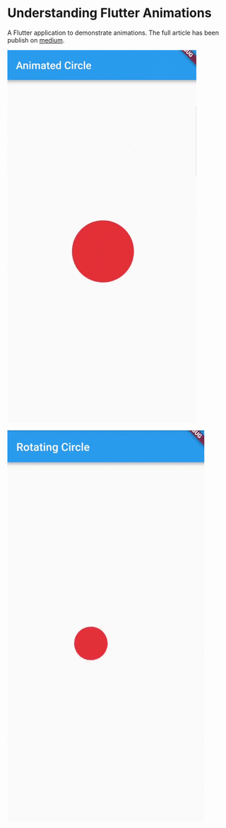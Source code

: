 # Understanding Flutter Animations

A Flutter application to demonstrate animations. The full article has been publish on [medium](https://medium.com/@meysam.mahfouzi/understanding-animations-in-flutter-b8ec789d94a4).

![](assets/images/enlarging-smalling-circle.gif)

![](assets/images/pendulum.gif)
